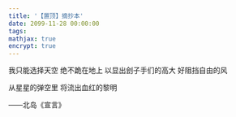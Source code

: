 ```yaml
---
title: '【置顶】摘抄本'
date: 2099-11-28 00:00:00
tags:
mathjax: true
encrypt: true
---
```



我只能选择天空 绝不跪在地上 以显出刽子手们的高大 好阻挡自由的风

从星星的弹空里 将流出血红的黎明

——北岛《宣言》
